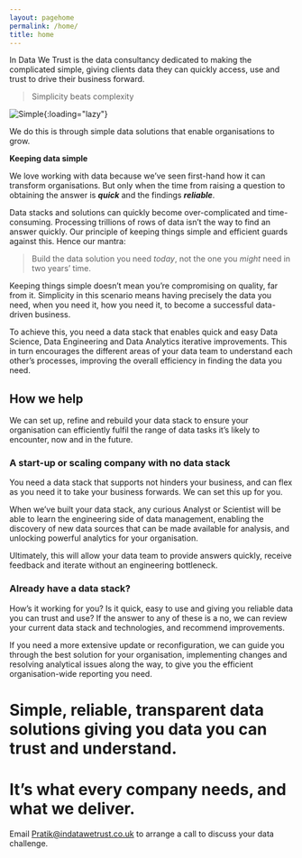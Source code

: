 ```yaml
---
layout: pagehome
permalink: /home/
title: home
---
```


In Data We Trust is the data consultancy dedicated to making the complicated simple, giving clients data they can quickly access, use and trust to drive their business forward. 

> Simplicity beats complexity

![Simple]({{site.baseurl}}/images/A_B.jpg){:loading="lazy"}

We do this is through simple data solutions that enable organisations to grow. 

**Keeping data simple**

We love working with data because we’ve seen first-hand how it can transform organisations. But only when the time from raising a question to obtaining the answer is ***quick*** and the findings ***reliable***.

Data stacks and solutions can quickly become over-complicated and time-consuming. Processing trillions of rows of data isn’t the way to find an answer quickly. Our principle of keeping things simple and efficient guards against this. Hence our mantra:

> Build the data solution you need *today*, not the one you *might* need in two years’ time.

Keeping things simple doesn’t mean you’re compromising on quality, far from it. Simplicity in this scenario means having precisely the data you need, when you need it, how you need it, to become a successful data-driven business. 

To achieve this, you need a data stack that enables quick and easy Data Science, Data Engineering and Data Analytics iterative improvements. This in turn encourages the different areas of your data team to understand each other’s processes, improving the overall efficiency in finding the data you need.

## How we help

We can set up, refine and rebuild your data stack to ensure your organisation can efficiently fulfil the range of data tasks it’s likely to encounter, now and in the future. 

### A start-up or scaling company with no data stack

You need a data stack that supports not hinders your business, and can flex as you need it to take your business forwards. We can set this up for you.  

When we’ve built your data stack, any curious Analyst or Scientist will be able to learn the engineering side of data management, enabling the discovery of new data sources that can be made available for analysis, and unlocking powerful analytics for your organisation.

Ultimately, this will allow your data team to provide answers quickly, receive feedback and iterate without an engineering bottleneck.

### Already have a data stack?

How’s it working for you? Is it quick, easy to use and giving you reliable data you can trust and use? If the answer to any of these is a no, we can review your current data stack and technologies, and recommend improvements. 

If you need a more extensive update or reconfiguration, we can guide you through the best solution for your organisation, implementing changes and resolving analytical issues along the way, to give you the efficient organisation-wide reporting you need. 

# Simple, reliable, transparent data solutions giving you data you can trust and understand. 

# It’s what every company needs, and what we deliver. 

Email <a href = "mailto: Pratik@indatawetrust.co.uk">Pratik@indatawetrust.co.uk </a> to arrange a call to discuss your data challenge.